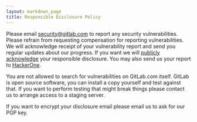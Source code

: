 ```yaml
---
layout: markdown_page
title: Responsible Disclosure Policy
---
```


Please email security@gitlab.com to report any security vulnerabilities. Please
refrain from requesting compensation for reporting vulnerabilities. We will
acknowledge receipt of your vulnerability report and send you regular updates
about our progress. If you want we will [publicly acknowledge](https://about.gitlab.com/vulnerability-acknowledgements/)
 your responsible disclosure. You may also send us your report to [HackerOne](https://hackerone.com/gitlab).  


You are not allowed to search for vulnerabilities on GitLab.com itself. GitLab
is open source software, you can install a copy yourself and test against that.
If you want to perform testing that might break things please contact us to
arrange access to a staging server.


If you want to encrypt your disclosure email please email us to ask for our PGP key.
